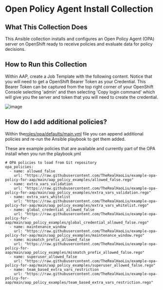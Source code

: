 # Open Policy Agent Install Collection 

## What This Collection Does
This Ansible collection installs and configures an Open Policy Agent (OPA) server on OpenShift ready to receive policies and evaluate data for policy decisions.


## How to Run this Collection

Within AAP, create a Job Template with the following content. Notice that you will need to get a OpenShift Bearer Token as your Credential. This Bearer Token can be captured from the top right corner of your OpenShift Console selecting 'admin' and then selecting 'Copy login command' which will give you the server and token that you will need to create the credential. 

![image](https://github.com/user-attachments/assets/4d6d4203-be5d-4630-a293-14e4850dbb19)


## How do I add additional policies?

Within the[roles/opa/defaults/main.yml](https://github.com/rlopez133/opa/blob/main/collections/ansible_collections/rlopez/opa/roles/opa/defaults/main.yml) file you can append additional policies and re-run the Ansible playbook to get them added.


These are example policies that are available and currently part of the OPA
install when you run the playbook.yml

```
# OPA policies to load from Git repository
opa_policies:
  - name: allowed_false
    url: "https://raw.githubusercontent.com/TheRealHaoLiu/example-opa-policy-for-aap/main/aap_policy_examples/allowed_false.rego"
  - name: extra_vars_validation
    url: "https://raw.githubusercontent.com/TheRealHaoLiu/example-opa-policy-for-aap/main/aap_policy_examples/extra_vars_validation.rego"
  - name: extra_vars_whitelist
    url: "https://raw.githubusercontent.com/TheRealHaoLiu/example-opa-policy-for-aap/main/aap_policy_examples/extra_vars_whitelist.rego"
  - name: global_credential_allowed_false
    url: "https://raw.githubusercontent.com/TheRealHaoLiu/example-opa-policy-for-aap/main/aap_policy_examples/global_credential_allowed_false.rego"
  - name: maintenance_window
    url: "https://raw.githubusercontent.com/TheRealHaoLiu/example-opa-policy-for-aap/main/aap_policy_examples/maintenance_window.rego"
  - name: mismatch_prefix_allowed_false
    url: "https://raw.githubusercontent.com/TheRealHaoLiu/example-opa-policy-for-aap/main/aap_policy_examples/mismatch_prefix_allowed_false.rego"
  - name: superuser_allowed_false
    url: "https://raw.githubusercontent.com/TheRealHaoLiu/example-opa-policy-for-aap/main/aap_policy_examples/superuser_allowed_false.rego"
  - name: team_based_extra_vars_restriction
    url: "https://raw.githubusercontent.com/TheRealHaoLiu/example-opa-policy-for-aap/main/aap_policy_examples/team_based_extra_vars_restriction.rego"
```
